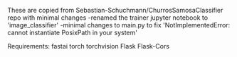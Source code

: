 These are copied from Sebastian-Schuchmann/ChurrosSamosaClassifier repo with minimal changes
  -renamed the trainer jupyter notebook to 'image_classifier'
  -minimal changes to main.py to fix 'NotImplementedError: cannot instantiate PosixPath in your system'

Requirements: 
  fastai
  torch
  torchvision
  Flask
  Flask-Cors
